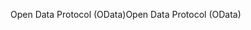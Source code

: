 <span data-ttu-id="ff07f-101">Open Data Protocol (OData)</span><span class="sxs-lookup"><span data-stu-id="ff07f-101">Open Data Protocol (OData)</span></span>